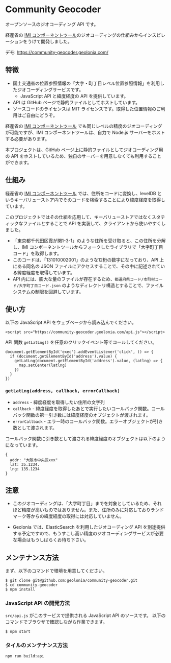 # Community Geocoder

オープンソースのジオコーディング API です。

経産省の [IMI コンポーネントツール](https://info.gbiz.go.jp/tools/imi_tools/)のジオコーディングの仕組みからインスピレーションをうけて開発しました。

デモ: https://community-geocoder.geolonia.com/

## 特徴

* 国土交通省の位置参照情報の「大字・町丁目レベル位置参照情報」を利用したジオコーディングサービスです。
  * JavaScript API と緯度経度の API を提供しています。
* API は GitHub ページで静的ファイルとしてホストしています。
* ソースコードのライセンスは MIT ライセンスです。取得した位置情報のご利用はご自由にどうぞ。

経産省の [IMI コンポーネントツール](https://info.gbiz.go.jp/tools/imi_tools/) でも同じレベルの精度のジオコーディングが可能ですが、IMI コンポーネントツールは、自力で Node.js サーバーをホストする必要があります。

本プロジェクトは、GitHub ページ上に静的ファイルとしてジオコーディング用の API をホストしているため、独自のサーバーを用意しなくても利用することができます。

## 仕組み

経産省の [IMI コンポーネントツール](https://info.gbiz.go.jp/tools/imi_tools/) では、住所をコードに変換し、levelDB というキーバリューストア内でそのコードを検索することにより緯度経度を取得しています。

このプロジェクトではその仕組を応用して、キーバリューストアではなくスタティックなファイルとすることで API を実装して、クライアントから使いやすくしました。

* 「東京都千代田区霞が関1-3-1」のような住所を受け取ると、この住所を分解し、IMI コンポーネントツールからフォークしたライブラリで「大字町丁目コード」を取得します。
* このコードは、「131010002001」のような12桁の数字になっており、API 上にある同名の JSON ファイルにアクセスすることで、その中に記述されている緯度経度を取得しています。
* API 内には、膨大な量のファイルが存在するため、`都道府県コード/市町村コード/大字町丁目コード.json` のようなディレクトリ構造とすることで、ファイルシステムの制限を回避しています。

## 使い方

以下の JavaScript API をウェブページから読み込んでください。

```
<script src="https://community-geocoder.geolonia.com/api.js"></script>
```

API 関数 `getLatLng()` を任意のクリックイベント等でコールしてください。

```
document.getElementById('exec').addEventListener('click', () => {
  if (document.getElementById('address').value) {
    getLatLng(document.getElementById('address').value, (latlng) => {
      map.setCenter(latlng)
    })
  }
})
```

### `getLatLng(address, callback, errorCallback)`

* `address` - 緯度経度を取得したい住所の文字列
* `callback` - 緯度経度を取得したあとで実行したいコールバック関数。コールバック関数の第一引き数には緯度経度のオブジェクトが渡されます。
* `errorCallback` - エラー時のコールバック関数。エラーオブジェクトが引き数として渡されます。

コールバック関数に引き数として渡される緯度経度のオブジェクトは以下のようになっています。

```
{
  addr: "大阪市中央区xxx"
  lat: 35.1234.
  lng: 135.1234
}
```

## 注意

* このジオコーディングは、「大字町丁目」までを対象としているため、それほど精度が高いものではありません。また、住所のみに対応しておりランドマーク等からの緯度経度の取得には対応していません。
+ Geolonia では、ElasticSearch を利用したジオコーディング API を別途提供する予定ですので、もうすこし高い精度のジオコーディングサービスが必要な場合はもうしばらくお待ち下さい。

## メンテナンス方法

まず、以下のコマンドで環境を用意してください。

```
$ git clone git@github.com:geolonia/community-geocoder.git
$ cd community-geocoder
$ npm install
```

### JavaScript API の開発方法

`src/api.js` がこのサービスで提供される JavaScript API のソースです。 以下のコマンドでブラウザで確認しながら作業できます。

```
$ npm start
```

### タイルのメンテナンス方法

```
npm run build:api
```
